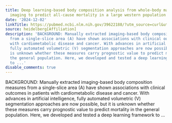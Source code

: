 ```yaml
---
title: Deep learning-based body composition analysis from whole-body magnetic resonance
  imaging to predict all-cause mortality in a large western population
date: '2024-12-02'
linkTitle: https://pubmed.ncbi.nlm.nih.gov/39622188/?utm_source=curl&utm_medium=rss&utm_campaign=pubmed-2&utm_content=1FakS-2QOkCT8HsMOQP1bCRQ4YzyumYOmxmF0moLsQ3dFB1E9V&fc=20220326224207&ff=20241203172312&v=2.18.0.post9+e462414
source: heidelberg[Affiliation]
description: 'BACKGROUND: Manually extracted imaging-based body composition measures
  from a single-slice area (A) have shown associations with clinical outcomes in patients
  with cardiometabolic disease and cancer. With advances in artificial intelligence,
  fully automated volumetric (V) segmentation approaches are now possible, but it
  is unknown whether these measures carry prognostic value to predict mortality in
  the general population. Here, we developed and tested a deep learning framework
  to ...'
disable_comments: true
---
```

BACKGROUND: Manually extracted imaging-based body composition measures from a single-slice area (A) have shown associations with clinical outcomes in patients with cardiometabolic disease and cancer. With advances in artificial intelligence, fully automated volumetric (V) segmentation approaches are now possible, but it is unknown whether these measures carry prognostic value to predict mortality in the general population. Here, we developed and tested a deep learning framework to ...
